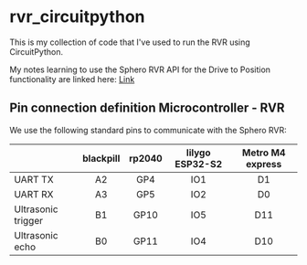 # rvr_circuitpython
This is my collection of code that I've used to run the RVR using CircuitPython.

My notes learning to use the Sphero RVR API for the Drive to Position functionality are linked here: [Link](https://drive.google.com/file/d/1oYMbidrGnvpz_ruhsh2HalU-BsVFMmpa/view?usp=sharing)

## Pin connection definition Microcontroller - RVR

We use the following standard pins to communicate with the Sphero RVR:

|                    | blackpill | rp2040 | lilygo ESP32-S2 | Metro M4 express |
|--------------------|:---------:|:------:|:---------------:|:----------------:|
| UART TX            |     A2    |   GP4  |       IO1       |        D1        |
| UART RX            |     A3    |   GP5  |       IO2       |        D0        |
| Ultrasonic trigger |     B1    |  GP10  |       IO5       |        D11       |
| Ultrasonic echo    |     B0    |  GP11  |       IO4       |        D10       |
